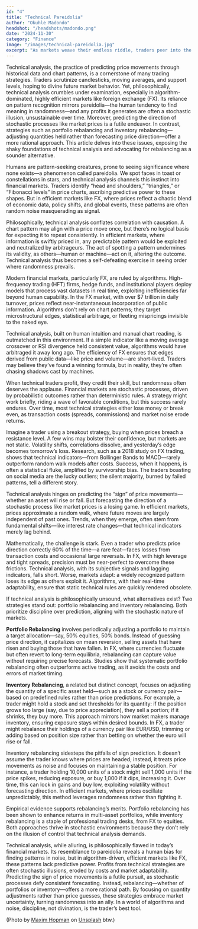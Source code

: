 ```yaml
---
id: "4"
title: "Technical Pareidolia"
author: "Okuhle Madondo"
headshot: "/headshots/madondo.png"
date: "2024-11-30"
category: "Finance"
image: "/images/technical-pareidolia.jpg"
excerpt: "As markets weave their endless riddle, traders peer into the void of price and time, seeking portents in the flux. Technical pareidolia, like a siren’s call, hints that the patterns they chase may be but echoes of a dream."
---
```


Technical analysis, the practice of predicting price movements through historical data and chart patterns, is a cornerstone of many trading strategies. Traders scrutinize candlesticks, moving averages, and support levels, hoping to divine future market behavior. Yet, philosophically, technical analysis crumbles under examination, especially in algorithm-dominated, highly efficient markets like foreign exchange (FX). Its reliance on pattern recognition mirrors pareidolia—the human tendency to find meaning in randomness—and any profits it generates are often a stochastic illusion, unsustainable over time. Moreover, predicting the direction of stochastic processes like market prices is a futile endeavor. In contrast, strategies such as portfolio rebalancing and inventory rebalancing—adjusting quantities held rather than forecasting price direction—offer a more rational approach. This article delves into these issues, exposing the shaky foundations of technical analysis and advocating for rebalancing as a sounder alternative.

Humans are pattern-seeking creatures, prone to seeing significance where none exists—a phenomenon called pareidolia. We spot faces in toast or constellations in stars, and technical analysis channels this instinct into financial markets. Traders identify “head and shoulders,” “triangles,” or “Fibonacci levels” in price charts, ascribing predictive power to these shapes. But in efficient markets like FX, where prices reflect a chaotic blend of economic data, policy shifts, and global events, these patterns are often random noise masquerading as signal.

Philosophically, technical analysis conflates correlation with causation. A chart pattern may align with a price move once, but there’s no logical basis for expecting it to repeat consistently. In efficient markets, where information is swiftly priced in, any predictable pattern would be exploited and neutralized by arbitrageurs. The act of spotting a pattern undermines its validity, as others—human or machine—act on it, altering the outcome. Technical analysis thus becomes a self-defeating exercise in seeing order where randomness prevails.

Modern financial markets, particularly FX, are ruled by algorithms. High-frequency trading (HFT) firms, hedge funds, and institutional players deploy models that process vast datasets in real time, exploiting inefficiencies far beyond human capability. In the FX market, with over $7 trillion in daily turnover, prices reflect near-instantaneous incorporation of public information. Algorithms don’t rely on chart patterns; they target microstructural edges, statistical arbitrage, or fleeting mispricings invisible to the naked eye.

Technical analysis, built on human intuition and manual chart reading, is outmatched in this environment. If a simple indicator like a moving average crossover or RSI divergence held consistent value, algorithms would have arbitraged it away long ago. The efficiency of FX ensures that edges derived from public data—like price and volume—are short-lived. Traders may believe they’ve found a winning formula, but in reality, they’re often chasing shadows cast by machines.

When technical traders profit, they credit their skill, but randomness often deserves the applause. Financial markets are stochastic processes, driven by probabilistic outcomes rather than deterministic rules. A strategy might work briefly, riding a wave of favorable conditions, but this success rarely endures. Over time, most technical strategies either lose money or break even, as transaction costs (spreads, commissions) and market noise erode returns.

Imagine a trader using a breakout strategy, buying when prices breach a resistance level. A few wins may bolster their confidence, but markets are not static. Volatility shifts, correlations dissolve, and yesterday’s edge becomes tomorrow’s loss. Research, such as a 2018 study on FX trading, shows that technical indicators—from Bollinger Bands to MACD—rarely outperform random walk models after costs. Success, when it happens, is often a statistical fluke, amplified by survivorship bias. The traders boasting on social media are the lucky outliers; the silent majority, burned by failed patterns, tell a different story.

Technical analysis hinges on predicting the “sign” of price movements—whether an asset will rise or fall. But forecasting the direction of a stochastic process like market prices is a losing game. In efficient markets, prices approximate a random walk, where future moves are largely independent of past ones. Trends, when they emerge, often stem from fundamental shifts—like interest rate changes—that technical indicators merely lag behind.

Mathematically, the challenge is stark. Even a trader who predicts price direction correctly 60% of the time—a rare feat—faces losses from transaction costs and occasional large reversals. In FX, with high leverage and tight spreads, precision must be near-perfect to overcome these frictions. Technical analysis, with its subjective signals and lagging indicators, falls short. Worse, markets adapt: a widely recognized pattern loses its edge as others exploit it. Algorithms, with their real-time adaptability, ensure that static technical rules are quickly rendered obsolete.

If technical analysis is philosophically unsound, what alternatives exist? Two strategies stand out: portfolio rebalancing and inventory rebalancing. Both prioritize discipline over prediction, aligning with the stochastic nature of markets.

**Portfolio Rebalancing** involves periodically adjusting a portfolio to maintain a target allocation—say, 50% equities, 50% bonds. Instead of guessing price direction, it capitalizes on mean reversion, selling assets that have risen and buying those that have fallen. In FX, where currencies fluctuate but often revert to long-term equilibria, rebalancing can capture value without requiring precise forecasts. Studies show that systematic portfolio rebalancing often outperforms active trading, as it avoids the costs and errors of market timing.

**Inventory Rebalancing**, a related but distinct concept, focuses on adjusting the quantity of a specific asset held—such as a stock or currency pair—based on predefined rules rather than price predictions. For example, a trader might hold a stock and set thresholds for its quantity: if the position grows too large (say, due to price appreciation), they sell a portion; if it shrinks, they buy more. This approach mirrors how market makers manage inventory, ensuring exposure stays within desired bounds. In FX, a trader might rebalance their holdings of a currency pair like EUR/USD, trimming or adding based on position size rather than betting on whether the euro will rise or fall.

Inventory rebalancing sidesteps the pitfalls of sign prediction. It doesn’t assume the trader knows where prices are headed; instead, it treats price movements as noise and focuses on maintaining a stable position. For instance, a trader holding 10,000 units of a stock might sell 1,000 units if the price spikes, reducing exposure, or buy 1,000 if it dips, increasing it. Over time, this can lock in gains and buy low, exploiting volatility without forecasting direction. In efficient markets, where prices oscillate unpredictably, this method leverages randomness rather than fighting it.

Empirical evidence supports rebalancing’s merits. Portfolio rebalancing has been shown to enhance returns in multi-asset portfolios, while inventory rebalancing is a staple of professional trading desks, from FX to equities. Both approaches thrive in stochastic environments because they don’t rely on the illusion of control that technical analysis demands.

Technical analysis, while alluring, is philosophically flawed in today’s financial markets. Its resemblance to pareidolia reveals a human bias for finding patterns in noise, but in algorithm-driven, efficient markets like FX, these patterns lack predictive power. Profits from technical strategies are often stochastic illusions, eroded by costs and market adaptability. Predicting the sign of price movements is a futile pursuit, as stochastic processes defy consistent forecasting. Instead, rebalancing—whether of portfolios or inventory—offers a more rational path. By focusing on quantity adjustments rather than price guesses, these strategies embrace market uncertainty, turning randomness into an ally. In a world of algorithms and noise, discipline, not divination, is the trader’s best tool.


(Photo by <a href="https://unsplash.com/@nampoh?utm_content=creditCopyText&utm_medium=referral&utm_source=unsplash">Maxim Hopman</a> on <a href="https://unsplash.com/photos/red-and-blue-light-streaks-fiXLQXAhCfk?utm_content=creditCopyText&utm_medium=referral&utm_source=unsplash">Unsplash</a> btw.)
      